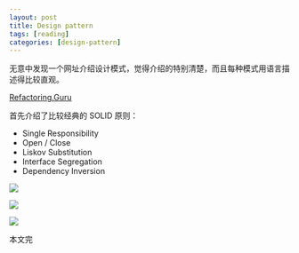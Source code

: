 ```yaml
---
layout: post
title: Design pattern
tags: [reading]
categories: [design-pattern]
---
```


无意中发现一个网址介绍设计模式，觉得介绍的特别清楚，而且每种模式用语言描述得比较直观。

<a href="https://refactoring.guru/design-patterns">Refactoring.Guru</a>

首先介绍了比较经典的 SOLID 原则：

+ Single Responsibility
+ Open / Close
+ Liskov Substitution
+ Interface Segregation
+ Dependency Inversion

<image src="/images/2019-08-16/creational-pattern.jpg"></image>

<image src="/images/2019-08-16/structural-pattern.jpg"></image>

<image src="/images/2019-08-16/behavioral-pattern.jpg"></image>

本文完
